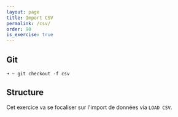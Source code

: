 ```yaml
---
layout: page
title: Import CSV
permalink: /csv/
order: 90
is_exercise: true
---
```


## Git

```shell
➜ ~ git checkout -f csv
```

## Structure

Cet exercice va se focaliser sur l'import de données via `LOAD CSV`.
